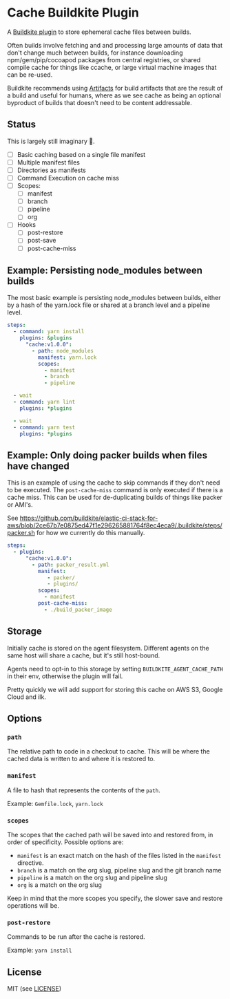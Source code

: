 # Cache Buildkite Plugin

A [Buildkite plugin](https://buildkite.com/docs/agent/v3/plugins) to store ephemeral cache files between builds.

Often builds involve fetching and and processing large amounts of data that don't change much between builds, for instance downloading npm/gem/pip/cocoapod packages from central registries, or shared compile cache for things like ccache, or large virtual machine images that can be re-used.

Buildkite recommends using [Artifacts](https://buildkite.com/docs/builds/artifacts) for build artifacts that are the result of a build and useful for humans, where as we see cache as being an optional byproduct of builds that doesn't need to be content addressable.

## Status

This is largely still imaginary 🦑.

* [ ] Basic caching based on a single file manifest
* [ ] Multiple manifest files
* [ ] Directories as manifests
* [ ] Command Execution on cache miss
* [ ] Scopes:
  * [ ] manifest
  * [ ] branch
  * [ ] pipeline
  * [ ] org
* [ ] Hooks
  * [ ] post-restore
  * [ ] post-save
  * [ ] post-cache-miss

## Example: Persisting node_modules between builds

The most basic example is persisting node_modules between builds, either by a hash of the yarn.lock file or  shared at a branch level and a pipeline level.

```yaml
steps:
  - command: yarn install
    plugins: &plugins
      "cache:v1.0.0":
        - path: node_modules
          manifest: yarn.lock
          scopes:
            - manifest
            - branch
            - pipeline

  - wait
  - command: yarn lint
    plugins: *plugins

  - wait
  - command: yarn test
    plugins: *plugins
```

## Example: Only doing packer builds when files have changed

This is an example of using the cache to skip commands if they don't need to be executed. The `post-cache-miss` command is only executed if there is a cache miss. This can be used for de-duplicating builds of things like packer or AMI's.

See https://github.com/buildkite/elastic-ci-stack-for-aws/blob/2ce67b7e0875ed47f1e296265881764f8ec4eca9/.buildkite/steps/packer.sh for how we currently do this manually.

```yaml
steps:
  - plugins:
      "cache:v1.0.0":
        - path: packer_result.yml
          manifest:
             - packer/
             - plugins/
          scopes:
            - manifest
          post-cache-miss:
            - ./build_packer_image
```

## Storage

Initially cache is stored on the agent filesystem. Different agents on the same host will share a cache, but it's still host-bound.

Agents need to opt-in to this storage by setting `BUILDKITE_AGENT_CACHE_PATH` in their env, otherwise the plugin will fail.

Pretty quickly we will add support for storing this cache on AWS S3, Google Cloud and ilk.

## Options

### `path`

The relative path to code in a checkout to cache. This will be where the cached data is written to and where it is restored to.

### `manifest`

A file to hash that represents the contents of the `path`.

Example: `Gemfile.lock`, `yarn.lock`

### `scopes`

The scopes that the cached path will be saved into and restored from, in order of specificity. Possible options are:

  * `manifest` is an exact match on the hash of the files listed in the `manifest` directive.
  * `branch` is a match on the org slug, pipeline slug and the git branch name
  * `pipeline` is a match on the org slug and pipeline slug
  * `org` is a match on the org slug

Keep in mind that the more scopes you specify, the slower save and restore operations will be.

### `post-restore`

Commands to be run after the cache is restored.

Example: `yarn install`

## License

MIT (see [LICENSE](LICENSE))
